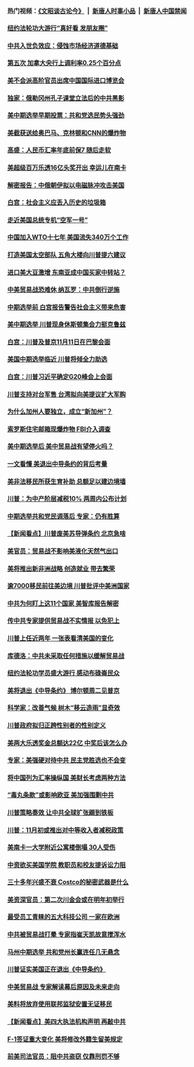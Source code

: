 #### 热门视频：[《文昭谈古论今》](https://github.com/gfw-breaker/wenzhao/blob/master/README.md?t=10242134) &nbsp;|&nbsp; [新唐人时事小品](https://github.com/gfw-breaker/ntdtv-comedy/blob/master/README.md?t=10242134) &nbsp;|&nbsp; [新唐人中国禁闻](https://github.com/gfw-breaker/ntdtv-news/blob/master/README.md?t=10242134)

#### [纽约法轮功大游行“真好看 发朋友圈”](../pages/nsc412/n10806304.md?t=10242134) 

#### [中共入世负效应：侵蚀市场经济道德基础](../pages/nsc412/n10806268.md?t=10242134) 

#### [第五次 加拿大央行上调利率0.25个百分点](../pages/nsc412/n10806316.md?t=10242134) 

#### [美不会派高阶官员出席中国国际进口博览会](../pages/nsc412/n10805978.md?t=10242134) 

#### [独家：俄勒冈州孔子课堂立法后的中共黑影](../pages/nsc412/n10805932.md?t=10242134) 

#### [美中期选举早期投票：共和党选民势头强劲](../pages/nsc412/n10806091.md?t=10242134) 

#### [美截获送给奥巴马、克林顿和CNN的爆炸物](../pages/nsc412/n10806053.md?t=10242134) 

#### [高盛：人民币汇率年底前保7 随后走软](../pages/nsc412/n10805944.md?t=10242134) 

#### [美超级百万乐透16亿头奖开出 幸运儿在南卡](../pages/nsc412/n10805894.md?t=10242134) 

#### [解密报告：中俄朝伊拟以电磁脉冲攻击美国](../pages/nsc412/n10805286.md?t=10242134) 

#### [白宫：社会主义应丢入历史的垃圾箱](../pages/nsc412/n10804725.md?t=10242134) 

#### [走近美国总统专机“空军一号”](../pages/nsc412/n10805018.md?t=10242134) 

#### [中国加入WTO十七年 美国流失340万个工作](../pages/nsc412/n10804115.md?t=10242134) 

#### [打造美国太空部队 五角大楼向川普提六建议](../pages/nsc412/n10804532.md?t=10242134) 

#### [进口美大豆激增 东南亚成中国买家中转站？](../pages/nsc412/n10803998.md?t=10242134) 

#### [中美贸易战恐难休 纳瓦罗：中共倒行逆施](../pages/nsc412/n10804254.md?t=10242134) 

#### [中期选举前 白宫报告警告社会主义带来危害](../pages/nsc412/n10803527.md?t=10242134) 

#### [美中期选举 川普现身休斯顿集会力挺克鲁兹](../pages/nsc412/n10803834.md?t=10242134) 

#### [白宫：川普及普京11月11日在巴黎会面](../pages/nsc412/n10803871.md?t=10242134) 

#### [美国中期选举临近 川普将倾全力助选](../pages/nsc412/n10803756.md?t=10242134) 

#### [白宫：川普习近平确定G20峰会上会面](../pages/nsc412/n10803463.md?t=10242134) 

#### [川普支持对台军售 台湾拟向美提议扩大军购](../pages/nsc412/n10803470.md?t=10242134) 

#### [为什么加州人要独立，成立“新加州”？](../pages/nsc412/n10802610.md?t=10242134) 

#### [索罗斯住宅邮箱现爆炸物 FBI介入调查](../pages/nsc412/n10802808.md?t=10242134) 

#### [美中期选举后 美中贸易战有望停火吗？](../pages/nsc412/n10801498.md?t=10242134) 

#### [一文看懂 美退出中导条约的背后考量](../pages/nsc412/n10801841.md?t=10242134) 

#### [美非法移民所获生育补助 总额足以建边境墙](../pages/nsc412/n10801907.md?t=10242134) 

#### [川普：为中产阶层减税10% 两周内公布计划](../pages/nsc412/n10801800.md?t=10242134) 

#### [中期选举共和党民调落后 专家：仍有胜算](../pages/nsc412/n10801597.md?t=10242134) 

#### [【新闻看点】川普废美苏导弹条约 北京急啥](../pages/nsc412/n10801278.md?t=10242134) 

#### [美官员：贸易战不影响美液化天然气出口](../pages/nsc412/n10801354.md?t=10242134) 

#### [美将推出新非洲战略 创造就业 带去繁荣](../pages/nsc412/n10801172.md?t=10242134) 

#### [逾7000移民前往美边境 川普批评中美洲国家](../pages/nsc412/n10800991.md?t=10242134) 

#### [中共为何盯上这11个国家 美智库报告解密](../pages/nsc412/n10799359.md?t=10242134) 

#### [传中共专家提供贸易战不实情报 以免犯上](../pages/nsc412/n10800120.md?t=10242134) 

#### [川普上任近两年 一张表看清美国的变化](../pages/nsc412/n10799861.md?t=10242134) 

#### [库德洛：中共未采取任何措施以缓解贸易战](../pages/nsc412/n10799582.md?t=10242134) 

#### [纽约法轮功学员盛大游行 感动布碌崙民众](../pages/nsc412/n10799427.md?t=10242134) 

#### [美将退出《中导条约》 博尔顿周二见普京](../pages/nsc412/n10799392.md?t=10242134) 

#### [科学家：改善气候 树木“移云造雨”显奇效](../pages/nsc412/n10798122.md?t=10242134) 

#### [川普政府拟归正跨性别者的性别定义](../pages/nsc412/n10799302.md?t=10242134) 

#### [美两大乐透奖金总额达22亿 中奖后该怎么办](../pages/nsc412/n10799299.md?t=10242134) 

#### [专家：美强硬对待中共 民主党胜选也不会变](../pages/nsc412/n10799269.md?t=10242134) 

#### [将中国列为汇率操纵国 美财长考虑两种方法](../pages/nsc412/n10799121.md?t=10242134) 

#### [“毒丸条款”或影响欧亚 美加强围剿中共](../pages/nsc412/n10798919.md?t=10242134) 

#### [川普策略奏效  让中共全球扩张踢到铁板](../pages/nsc412/n10799057.md?t=10242134) 

#### [川普：11月初或推出对中等收入者减税政策](../pages/nsc412/n10798928.md?t=10242134) 

#### [美南卡一大学附近公寓楼倒塌 30人受伤](../pages/nsc412/n10798835.md?t=10242134) 

#### [中资欲买美国学院 教职员和校友提诉讼力阻](../pages/nsc412/n10796138.md?t=10242134) 

#### [三十多年兴盛不衰 Costco的秘密武器是什么](../pages/nsc412/n10794200.md?t=10242134) 

#### [美资深官员：第二次川金会或在明年初举行](../pages/nsc412/n10798203.md?t=10242134) 

#### [最受员工青睐的五大科技公司 一家在欧洲](../pages/nsc412/n10794250.md?t=10242134) 

#### [中共被贸易战打晕 专家指崔天凯故意搅浑水](../pages/nsc412/n10797694.md?t=10242134) 

#### [马州中期选举 共和党州长赢连任几无悬念](../pages/nsc412/n10797874.md?t=10242134) 

#### [川普证实美国正在退出《中导条约》](../pages/nsc412/n10796319.md?t=10242134) 

#### [中美贸易战 专家解读幕后原因及未来走向](../pages/nsc412/n10797785.md?t=10242134) 

#### [美料将放弃使用联邦监狱安置无证移民](../pages/nsc412/n10797676.md?t=10242134) 

#### [【新闻看点】美四大执法机构声明 再敲中共](../pages/nsc412/n10797379.md?t=10242134) 

#### [F-1签证重大变化 美将修改外籍生留美规定](../pages/nsc412/n10797573.md?t=10242134) 

#### [前美司法官员：阻中共盗窃 仅靠刑罚不够](../pages/nsc412/n10790349.md?t=10242134) 

